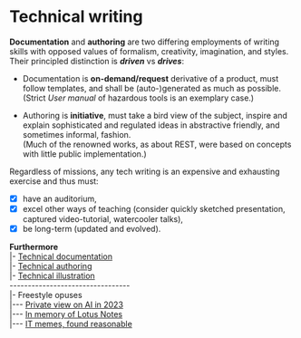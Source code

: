 # Technical writing

__Documentation__ and __authoring__ are two differing employments of writing skills with opposed values of formalism, creativity, imagination, and styles.\
Their principled distinction is __*driven*__ vs __*drives*__:

* Documentation is **on-demand/request** derivative of a product, must follow templates, and shall be (auto-)generated as much as possible.\
(Strict _User manual_ of hazardous tools is an exemplary case.)

* Authoring is **initiative**, must take a bird view of the subject, inspire and explain sophisticated and regulated ideas in abstractive friendly, and sometimes informal, fashion.\
(Much of the renowned works, as about REST, were based on concepts with little public implementation.)

Regardless of missions, any tech writing is an expensive and exhausting exercise and thus must:

+ [x] have an auditorium,
+ [x] excel other ways of teaching (consider quickly sketched presentation, captured video-tutorial, watercooler talks),
+ [x] be long-term (updated and evolved).

__Furthermore__\
|- [Technical documentation](readme+/tech-docu.md)\
|- [Technical authoring](readme+/tech-authoring.md)\
|- [Technical illustration](readme+/tech-drawing.md)\
\---------------------------------\
|- Freestyle opuses\
|--- [Private view on AI in 2023](readme+/opuses/AI-view.md)\
|--- [In memory of Lotus Notes](readme+/opuses/LN-view.md)\
|--- [IT memes, found reasonable](readme+/opuses/IT-memes.md)
